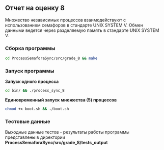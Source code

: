 ## Отчет на оценку 8

Множество независимых процессов взаимодействуют с использованием семафоров в стандарте UNIX SYSTEM V. Обмен данными ведется через разделяемую память в стандарте UNIX SYSTEM V.

### Сборка программы

```sh
cd ProcessSemaforaSync/src/grade_8 && make
```

### Запуск программы

**Запуск одного процесса**

```sh
cd bin/ && ./process_sync_8
```

**Единовременный запуск множества (5) процессов**

```sh
chmod +x boot.sh && ./boot.sh
```

### Тестовые данные

Выходные данные тестов - результаты работы программы  представлены в директории **ProcessSemaforaSync/src/grade_8/tests_output**